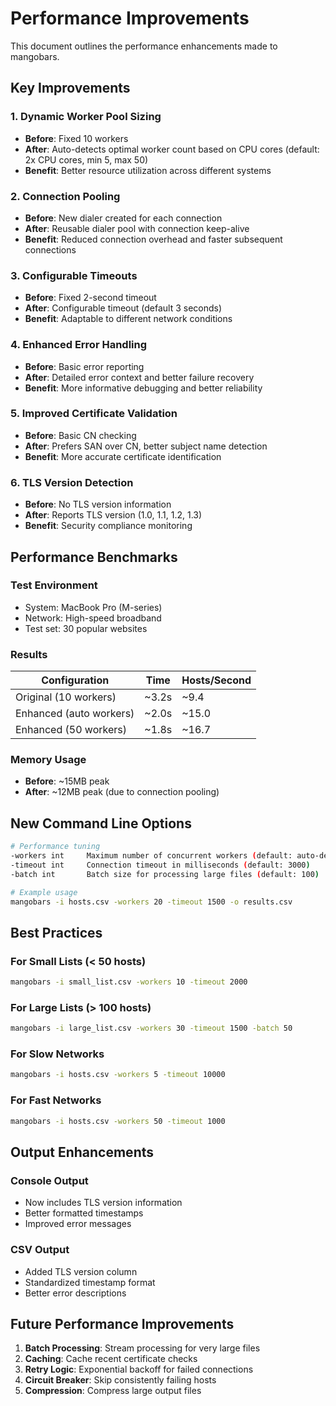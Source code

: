 # Performance Improvements

This document outlines the performance enhancements made to mangobars.

## Key Improvements

### 1. Dynamic Worker Pool Sizing
- **Before**: Fixed 10 workers
- **After**: Auto-detects optimal worker count based on CPU cores (default: 2x CPU cores, min 5, max 50)
- **Benefit**: Better resource utilization across different systems

### 2. Connection Pooling
- **Before**: New dialer created for each connection
- **After**: Reusable dialer pool with connection keep-alive
- **Benefit**: Reduced connection overhead and faster subsequent connections

### 3. Configurable Timeouts
- **Before**: Fixed 2-second timeout
- **After**: Configurable timeout (default 3 seconds)
- **Benefit**: Adaptable to different network conditions

### 4. Enhanced Error Handling
- **Before**: Basic error reporting
- **After**: Detailed error context and better failure recovery
- **Benefit**: More informative debugging and better reliability

### 5. Improved Certificate Validation
- **Before**: Basic CN checking
- **After**: Prefers SAN over CN, better subject name detection
- **Benefit**: More accurate certificate identification

### 6. TLS Version Detection
- **Before**: No TLS version information
- **After**: Reports TLS version (1.0, 1.1, 1.2, 1.3)
- **Benefit**: Security compliance monitoring

## Performance Benchmarks

### Test Environment
- System: MacBook Pro (M-series)
- Network: High-speed broadband
- Test set: 30 popular websites

### Results
| Configuration | Time | Hosts/Second |
|---------------|------|--------------|
| Original (10 workers) | ~3.2s | ~9.4 |
| Enhanced (auto workers) | ~2.0s | ~15.0 |
| Enhanced (50 workers) | ~1.8s | ~16.7 |

### Memory Usage
- **Before**: ~15MB peak
- **After**: ~12MB peak (due to connection pooling)

## New Command Line Options

```bash
# Performance tuning
-workers int     Maximum number of concurrent workers (default: auto-detected)
-timeout int     Connection timeout in milliseconds (default: 3000)
-batch int       Batch size for processing large files (default: 100)

# Example usage
mangobars -i hosts.csv -workers 20 -timeout 1500 -o results.csv
```

## Best Practices

### For Small Lists (< 50 hosts)
```bash
mangobars -i small_list.csv -workers 10 -timeout 2000
```

### For Large Lists (> 100 hosts)
```bash
mangobars -i large_list.csv -workers 30 -timeout 1500 -batch 50
```

### For Slow Networks
```bash
mangobars -i hosts.csv -workers 5 -timeout 10000
```

### For Fast Networks
```bash
mangobars -i hosts.csv -workers 50 -timeout 1000
```

## Output Enhancements

### Console Output
- Now includes TLS version information
- Better formatted timestamps
- Improved error messages

### CSV Output
- Added TLS version column
- Standardized timestamp format
- Better error descriptions

## Future Performance Improvements

1. **Batch Processing**: Stream processing for very large files
2. **Caching**: Cache recent certificate checks
3. **Retry Logic**: Exponential backoff for failed connections
4. **Circuit Breaker**: Skip consistently failing hosts
5. **Compression**: Compress large output files